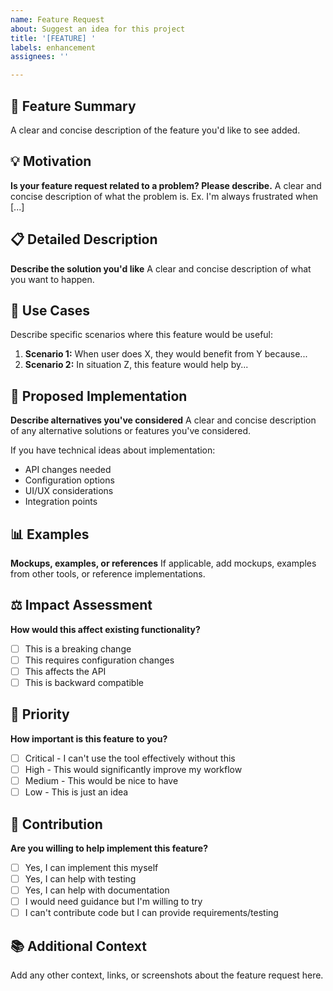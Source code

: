 ```yaml
---
name: Feature Request
about: Suggest an idea for this project
title: '[FEATURE] '
labels: enhancement
assignees: ''

---
```


## 🚀 Feature Summary
A clear and concise description of the feature you'd like to see added.

## 💡 Motivation
**Is your feature request related to a problem? Please describe.**
A clear and concise description of what the problem is. Ex. I'm always frustrated when [...]

## 📋 Detailed Description
**Describe the solution you'd like**
A clear and concise description of what you want to happen.

## 🔄 Use Cases
Describe specific scenarios where this feature would be useful:
1. **Scenario 1:** When user does X, they would benefit from Y because...
2. **Scenario 2:** In situation Z, this feature would help by...

## 🎨 Proposed Implementation
**Describe alternatives you've considered**
A clear and concise description of any alternative solutions or features you've considered.

If you have technical ideas about implementation:
- API changes needed
- Configuration options
- UI/UX considerations
- Integration points

## 📊 Examples
**Mockups, examples, or references**
If applicable, add mockups, examples from other tools, or reference implementations.

## ⚖️ Impact Assessment
**How would this affect existing functionality?**
- [ ] This is a breaking change
- [ ] This requires configuration changes
- [ ] This affects the API
- [ ] This is backward compatible

## 🎯 Priority
**How important is this feature to you?**
- [ ] Critical - I can't use the tool effectively without this
- [ ] High - This would significantly improve my workflow
- [ ] Medium - This would be nice to have
- [ ] Low - This is just an idea

## 🤝 Contribution
**Are you willing to help implement this feature?**
- [ ] Yes, I can implement this myself
- [ ] Yes, I can help with testing
- [ ] Yes, I can help with documentation
- [ ] I would need guidance but I'm willing to try
- [ ] I can't contribute code but I can provide requirements/testing

## 📚 Additional Context
Add any other context, links, or screenshots about the feature request here.